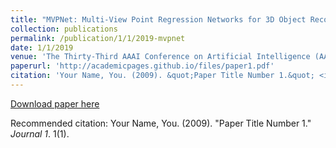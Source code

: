 ```yaml
---
title: "MVPNet: Multi-View Point Regression Networks for 3D Object Reconstruction from A Single Image"
collection: publications
permalink: /publication/1/1/2019-mvpnet
date: 1/1/2019
venue: 'The Thirty-Third AAAI Conference on Artificial Intelligence (AAAI-19)'
paperurl: 'http://academicpages.github.io/files/paper1.pdf'
citation: 'Your Name, You. (2009). &quot;Paper Title Number 1.&quot; <i>Journal 1</i>. 1(1).'
---
```


<a href='http://academicpages.github.io/files/paper1.pdf'>Download paper here</a>

Recommended citation: Your Name, You. (2009). "Paper Title Number 1." <i>Journal 1</i>. 1(1).